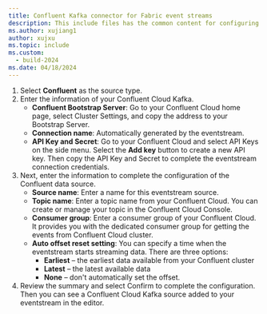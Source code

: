```yaml
---
title: Confluent Kafka connector for Fabric event streams
description: This include files has the common content for configuring Confluent Kafka connector for Fabric event streams and Real-Time hub. 
ms.author: xujiang1
author: xujxu 
ms.topic: include
ms.custom:
  - build-2024
ms.date: 04/18/2024
---
```



1. Select **Confluent** as the source type. 
1. Enter the information of your Confluent Cloud Kafka.  
    - **Confluent Bootstrap Server**: Go to your Confluent Cloud home page, select Cluster Settings, and copy the address to your Bootstrap Server.  
    - **Connection name**: Automatically generated by the eventstream.  
    - **API Key and Secret**: Go to your Confluent Cloud and select API Keys on the side menu. Select the **Add key** button to create a new API key. Then copy the API Key and Secret to complete the eventstream connection credentials.  
1. Next, enter the information to complete the configuration of the Confluent data source. 
    - **Source name**: Enter a name for this eventstream source. 
    - **Topic name**: Enter a topic name from your Confluent Cloud. You can create or manage your topic in the Confluent Cloud Console. 
    - **Consumer group**: Enter a consumer group of your Confluent Cloud. It provides you with the dedicated consumer group for getting the events from Confluent Cloud cluster. 
    - **Auto offset reset setting**: You can specify a time when the eventstream starts streaming data. There are three options: 
        - **Earliest** – the earliest data available from your Confluent cluster
        - **Latest** – the latest available data
        - **None** – don't automatically set the offset.  
1. Review the summary and select Confirm to complete the configuration. Then you can see a Confluent Cloud Kafka source added to your eventstream in the editor. 

 